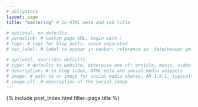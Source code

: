 ```yaml
---
# obligatory
layout: page
title: "mastering" # in HTML meta and tab title

# optional, no defaults
# permalink: # custom page URL, begin with /
# tags: # tags for blog posts; space separated
# nav_label: # label to appear in navbar; reference in _data/navbar.yml

# optional, overrides defaults
# type: # defaults to website, otherwise one of: article, music, video
# description: # in blog index, HTML meta and social media snippets
# image: # path to an image for social media shares, AR 1.9:1, typically 1200x630, begin with /
# image_alt: # description of the social image
---
```

{% include post_index.html filter=page.title %}